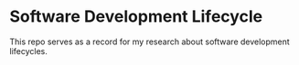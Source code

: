 # Software Development Lifecycle

This repo serves as a record for my research about software development lifecycles. 
